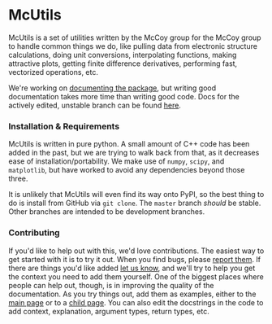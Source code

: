 # McUtils

McUtils is a set of utilities written by the McCoy group for the McCoy group to handle common things we do, like pulling data from electronic structure calculations, doing unit conversions, interpolating functions, making attractive plots, getting finite difference derivatives, performing fast, vectorized operations, etc.

We're working on [documenting the package](https://mccoygroup.github.io/References/Documentation/McUtils.html), but writing good documentation takes more time than writing good code.
Docs for the actively edited, unstable branch can be found [here](https://mccoygroup.github.io/McUtils).

### Installation & Requirements

McUtils is written in pure python. A small amount of C++ code has been added in the past, but we are trying to walk back from that, as it decreases ease of installation/portability.
We make use of `numpy`, `scipy`, and `matplotlib`, but have worked to avoid any dependencies beyond those three.

It is unlikely that McUtils will even find its way onto PyPI, so the best thing to do is install from GitHub via `git clone`. The `master` branch _should_ be stable. Other branches are intended to be development branches. 

### Contributing

If you'd like to help out with this, we'd love contributions.
The easiest way to get started with it is to try it out.
When you find bugs, please [report them](https://github.com/McCoyGroup/McUtils/issues/new?title=Bug%20Found:&labels=bug). 
If there are things you'd like added [let us know](https://github.com/McCoyGroup/McUtils/issues/new?title=Feature%20Request:&labels=enhancement), and we'll try to help you get the context you need to add them yourself.
One of the biggest places where people can help out, though, is in improving the quality of the documentation.
As you try things out, add them as examples, either to the [main page](https://mccoygroup.github.io/References/Documentation/McUtils.html#examples) or to a [child page](https://mccoygroup.github.io/References/Documentation/McUtils/Plots/Plots/Plot.html#examples).
You can also edit the docstrings in the code to add context, explanation, argument types, return types, etc.